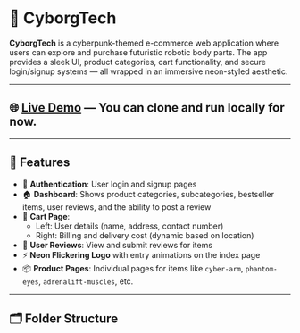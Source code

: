 # 🤖 CyborgTech

**CyborgTech** is a cyberpunk-themed e-commerce web application where users can explore and purchase futuristic robotic body parts. The app provides a sleek UI, product categories, cart functionality, and secure login/signup systems — all wrapped in an immersive neon-styled aesthetic.

---

## 🌐 [Live Demo](https://snehasikder.github.io/CyborgTech/) — You can clone and run locally for now.

---

## 🧩 Features

- 🔐 **Authentication**: User login and signup pages
- 🏠 **Dashboard**: Shows product categories, subcategories, bestseller items, user reviews, and the ability to post a review
- 🛒 **Cart Page**:
  - Left: User details (name, address, contact number)
  - Right: Billing and delivery cost (dynamic based on location)
- 💬 **User Reviews**: View and submit reviews for items
- ⚡ **Neon Flickering Logo** with entry animations on the index page
- 📦 **Product Pages**: Individual pages for items like `cyber-arm`, `phantom-eyes`, `adrenalift-muscles`, etc.

---

## 🗂️ Folder Structure

